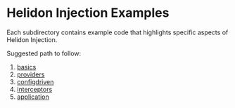 
# Helidon Injection Examples

Each subdirectory contains example code that highlights specific aspects of
Helidon Injection.

Suggested path to follow:
1. [basics](./basics)
2. [providers](./providers)
3. [configdriven](./configdriven)
4. [interceptors](./interceptors)
5. [application](./application)
